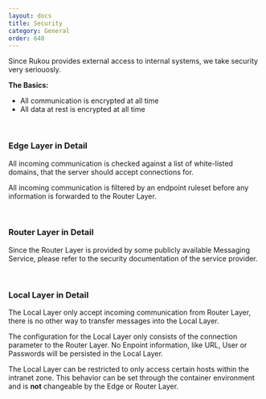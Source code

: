 ```yaml
---
layout: docs
title: Security
category: General
order: 640
---
```


Since Rukou provides external access to internal systems, we take security very seriouosly.

**The Basics:**

* All communication is encrypted at all time
* All data at rest is encrypted at all time

<br>

### Edge Layer in Detail

All incoming communication is checked against a list of white-listed domains, that the server should accept connections for.

All incoming communication is filtered by an endpoint ruleset before any information is forwarded to the Router Layer.

<br>

### Router Layer in Detail

Since the Router Layer is provided by some publicly available Messaging Service, please refer to the security documentation of the service provider.

<br>

### Local Layer in Detail

The Local Layer only accept incoming communication from Router Layer, there is no other way to transfer messages into the Local Layer.

The configuration for the Local Layer only consists of the connection parameter to the Router Layer. No Enpoint information, like URL, User or Passwords will be persisted in the Local Layer.

The Local Layer can be restricted to only access certain hosts within the intranet zone. This behavior can be set through the container environment and is **not** changeable by the Edge or Router Layer.